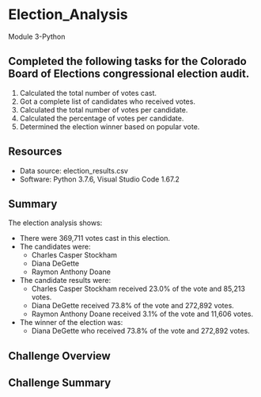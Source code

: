 # Election_Analysis
Module 3-Python
## Completed the following tasks for the Colorado Board of Elections congressional election audit. 

1. Calculated the total number of votes cast.
2. Got a complete list of candidates who received votes.
3. Calculated the total number of votes per candidate.
4. Calculated the percentage of votes per candidate.
5. Determined the election winner based on popular vote. 

## Resources
- Data source: election_results.csv
- Software: Python 3.7.6, Visual Studio Code 1.67.2

## Summary
The election analysis shows:
- There were 369,711 votes cast in this election.
- The candidates were:
    - Charles Casper Stockham
    - Diana DeGette
    - Raymon Anthony Doane
- The candidate results were:
    - Charles Casper Stockham received 23.0% of the vote and 85,213 votes.
    - Diana DeGette received 73.8% of the vote and 272,892 votes.
    - Raymon Anthony Doane received 3.1% of the vote and 11,606 votes.
- The winner of the election was:
    - Diana DeGette who received 73.8% of the vote and 272,892 votes.

## Challenge Overview

## Challenge Summary
